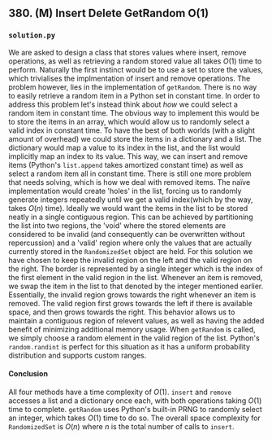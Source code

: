 ## 380. (M) Insert Delete GetRandom O(1)

### `solution.py`
We are asked to design a class that stores values where insert, remove operations, as well as retrieving a random stored value all takes $O(1)$ time to perform. Naturally the first instinct would be to use a set to store the values, which trivialises the implmentation of insert and remove operations. The problem however, lies in the implementation of `getRandom`. There is no way to easily retrieve a random item in a Python set in constant time. In order to address this problem let's instead think about *how* we could select a random item in constant time. The obvious way to implement this would be to store the items in an array, which would allow us to randomly select a valid index in constant time. To have the best of both worlds (with a slight amount of overhead) we could store the items in a dictionary and a list. The dictionary would map a value to its index in the list, and the list would implicitly map an index to its value. This way, we can insert and remove items (Python's `list.append` takes amortized constant time) as well as select a random item all in constant time. There is still one more problem that needs solving, which is how we deal with removed items. The naïve implementation would create 'holes' in the list, forcing us to randomly generate integers repeatedly until we get a valid index(which by the way, takes $O(n)$ time). Ideally we would want the items in the list to be stored neatly in a single contiguous region. This can be achieved by partitioning the list into two regions, the 'void' where the stored elements are considered to be invalid (and consequently can be overwritten without repercussion) and a 'valid' region where only the values that are actually currently stored in the `RandomizedSet` object are held. For this solution we have chosen to keep the invalid region on the left and the valid region on the right. The border is represented by a single integer which is the index of the first element in the valid region in the list. Whenever an item is removed, we swap the item in the list to that denoted by the integer mentioned earlier. Essentially, the invalid region grows towards the right whenever an item is removed. The valid region first grows towards the left if there is available space, and then grows towards the right. This behavior allows us to maintain a contiguous region of relevent values, as well as having the added benefit of minimizing additional memory usage. When `getRandom` is called, we simply choose a random element in the valid region of the list. Python's `random.randint` is perfect for this situation as it has a uniform probability distribution and supports custom ranges.  

#### Conclusion
All four methods have a time complexity of $O(1)$. `insert` and `remove` accesses a list and a dictionary once each, with both operations taking $O(1)$ time to complete. `getRandom` uses Python's built-in PRNG to randomly select an integer, which takes $O(1)$ time to do so. The overall space complexity for `RandomizedSet` is $O(n)$ where $n$ is the total number of calls to `insert`.  
  

